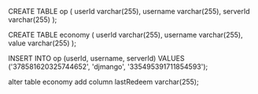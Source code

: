 CREATE TABLE op (
    userId varchar(255),
    username varchar(255),
    serverId varchar(255)
);

CREATE TABLE economy (
    userId varchar(255),
    username varchar(255),
    value varchar(255)
);

INSERT INTO op (userId, username, serverId)
VALUES ('378581620325744652', 'djmango', '335495391711854593');

alter table economy add column lastRedeem varchar(255);